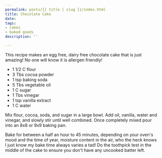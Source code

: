 ```yaml
---
permalink: posts/{{ title | slug }}/index.html
title: Chocolate Cake
date: 
tags:
- cakes
- baked goods
description: ''

---
```

This recipe makes an egg free, dairy free chocolate cake that is just amazing! No one will know it is allergen friendly!

* 1 1/2 C flour
* 3 Tbs cocoa powder
* 1 tsp baking soda
* 5 Tbs vegetable oil
* 1 C sugar
* 1 Tbs vinegar
* 1 tsp vanilla extract
* 1 C water

Mix flour, cocoa, soda, and sugar in a large bowl. Add oil, vanilla, water and vinegar, and slowly stir until well combined. Once completely mixed pour into an 8x8 or 9x9 baking pan.

Bake for between a half an hour to 45 minutes, depending on your oven's mood and the time of year, moisture content in the air, who the heck knows I just know my bake time always varies a tad! Do the toothpick test in the middle of the cake to ensure you don't have any uncooked batter left.